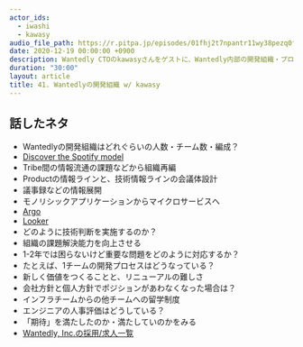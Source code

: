 ```yaml
---
actor_ids:
  - iwashi
  - kawasy 
audio_file_path: https://r.pitpa.jp/episodes/01fhj2t7npantr11wy38pezq0f.mp3
date: 2020-12-19 00:00:00 +0900
description: Wantedly CTOのkawasyさんをゲストに、Wantedly内部の開発組織・プロセス設計・情報流通・評価などについて語っていただいたエピソードです。
duration: "30:00"
layout: article
title: 41. Wantedlyの開発組織 w/ kawasy
---
```


## 話したネタ

- Wantedlyの開発組織はどれぐらいの人数・チーム数・編成？
- [Discover the Spotify model](https://www.atlassian.com/agile/agile-at-scale/spotify)
- Tribe間の情報流通の課題などから組織再編
- Productの情報ラインと、技術情報ラインの会議体設計
- 議事録などの情報展開
- モノリシックアプリケーションからマイクロサービスへ
- [Argo](https://blog.argoproj.io/tagged/cncf)
- [Looker](https://looker.com/)
- どのように技術判断を実施するのか？
- 組織の課題解決能力を向上させる
- 1-2年では困らないけど重要な問題をどのように対応するか？
- たとえば、1チームの開発プロセスはどうなっている？
- 新しく価値をつくることと、リニューアルの難しさ
- 会社方針と個人方針でポジションがあわなくなった場合は？
- インフラチームからの他チームへの留学制度
- エンジニアの人事評価はどうしている？
- 「期待」を満たしたのか・満たしていのかをみる
- [Wantedly, Inc.の採用/求人一覧](https://www.wantedly.com/companies/wantedly/projects)
